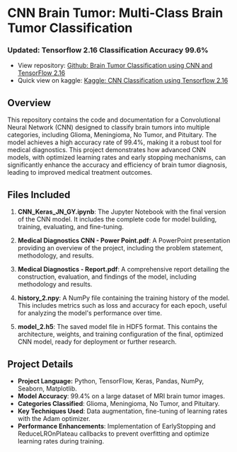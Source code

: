 # CNN Brain Tumor: Multi-Class Brain Tumor Classification

### Updated: Tensorflow 2.16 Classification Accuracy 99.6%
- View repository: [Github: Brain Tumor Classification using CNN and TensorFlow 2.16](https://github.com/GusLovesMath/BrainTumorClassifier-CNN-TF2.16)
- Quick view on kaggle: [Kaggle: CNN Classification using Tensorflow 2.16](https://www.kaggle.com/code/guslovesmath/cnn-tumor-classifying-tensorflow-2-16-99-6)

## Overview
This repository contains the code and documentation for a Convolutional Neural Network (CNN) designed to classify brain tumors into multiple categories, including Glioma, Meningioma, No Tumor, and Pituitary. The model achieves a high accuracy rate of 99.4%, making it a robust tool for medical diagnostics. This project demonstrates how advanced CNN models, with optimized learning rates and early stopping mechanisms, can significantly enhance the accuracy and efficiency of brain tumor diagnosis, leading to improved medical treatment outcomes.

## Files Included
1. **CNN_Keras_JN_GY.ipynb**: The Jupyter Notebook with the final version of the CNN model. It includes the complete code for model building, training, evaluating, and fine-tuning.
   
2. **Medical Diagnostics CNN - Power Point.pdf**: A PowerPoint presentation providing an overview of the project, including the problem statement, methodology, and results.

3. **Medical Diagnostics - Report.pdf**: A comprehensive report detailing the construction, evaluation, and findings of the model, including methodology and results.

4. **history_2.npy**: A NumPy file containing the training history of the model. This includes metrics such as loss and accuracy for each epoch, useful for analyzing the model's performance over time.

5. **model_2.h5**: The saved model file in HDF5 format. This contains the architecture, weights, and training configuration of the final, optimized CNN model, ready for deployment or further research.

## Project Details
- **Project Language:** Python, TensorFlow, Keras, Pandas, NumPy, Seaborn, Matplotlib.
- **Model Accuracy**: 99.4% on a large dataset of MRI brain tumor images.
- **Categories Classified**: Glioma, Meningioma, No Tumor, and Pituitary.
- **Key Techniques Used**: Data augmentation, fine-tuning of learning rates with the Adam optimizer.
- **Performance Enhancements**: Implementation of EarlyStopping and ReduceLROnPlateau callbacks to prevent overfitting and optimize learning rates during training.
